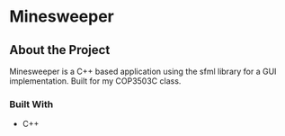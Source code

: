 # Minesweeper

## About the Project

Minesweeper is a C++ based application using the sfml library for a GUI implementation. Built for my COP3503C class.

### Built With

* C++

